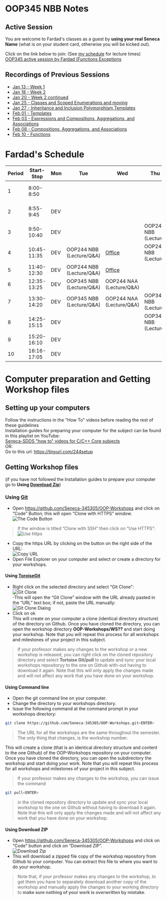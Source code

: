 # OOP345 NBB Notes
## Active Session
You are welcome to Fardad's classes as a guest by **using your real Seneca Name** (what is on your student card, otherwise you will be kicked out).

Click on the link below to join: (See [my schedule](#fardads-schedule) for lecture times)<br />
[OOP345 active session by Fardad (Functions Exceptions](https://connect.rna2.blindsidenetworks.com/invite/to?c=eUL-3hbCVPhDHwiaUwIWloB4nAjEQxlFdA3U48VLc64&m=ad5bb42381dda16d4189ac34da7f050630d12ffc&t=1644946100330&u=senecacollege)
## Recordings of Previous Sessions

- [Jan 13 - Week 1](https://recordings.rna2.blindsidenetworks.com/senecacollege/5862b2201c1a44716c0655a08b647ecfb67112da-1642097916896/capture/)
- [Jan 18 - Week 2](https://recordings.rna2.blindsidenetworks.com/senecacollege/5862b2201c1a44716c0655a08b647ecfb67112da-1642527123852/capture/)
- [Jan 20 - Week 2 continued](https://youtu.be/rwljFwL2aRM)
- [Jan 25 - Classes and Scoped Enumerations and moving](https://recordings.rna2.blindsidenetworks.com/senecacollege/5862b2201c1a44716c0655a08b647ecfb67112da-1643132193026/capture/)
- [Jan 27 - Inheritance and Inclusion Polymorphism,Templates](https://recordings.rna2.blindsidenetworks.com/senecacollege/5862b2201c1a44716c0655a08b647ecfb67112da-1643308144718/capture/)
- [Feb 01 - Templates](https://recordings.rna2.blindsidenetworks.com/senecacollege/5862b2201c1a44716c0655a08b647ecfb67112da-1643736716981/capture/)
- [Feb 03 - Expressions and Compositions, Aggregations, and Associations](https://recordings.rna2.blindsidenetworks.com/senecacollege/5862b2201c1a44716c0655a08b647ecfb67112da-1643912630350/capture/)
- [Feb 08 - Compositions, Aggregations, and Associations](https://recordings.rna2.blindsidenetworks.com/senecacollege/5862b2201c1a44716c0655a08b647ecfb67112da-1644341439867/capture/)
- [Feb 10 - Functions](https://recordings.rna2.blindsidenetworks.com/senecacollege/5862b2201c1a44716c0655a08b647ecfb67112da-1644517431574/capture/)
# Fardad's Schedule
| Period | Start-Stop  | Mon | Tue | Wed | Thu | Fri |
|--------|-------------|-----|-----|-----|------|------|
| 1      | 8:00-8:50   |     |     |     |      |  OOP244 NAA (Lecture)    |
| 2      | 8:55-9:45   |  DEV   |     |     |      |  OOP244 NAA (Lecture)    |
| 3      | 9:50-10:40  |  DEV   |     |     |  OOP244 NBB (Lecture)    |      |
| 4      | 10:45-11:35 |  DEV   |  OOP244 NBB (Lecture/Q&A)   |  [Office](https://teams.microsoft.com/l/channel/19%3a1VI9MO-8uyVtcYxnoBrety2uH08ZyTuF-pf-Euk1LKw1%40thread.tacv2/General?groupId=f42ee11d-17c8-4e77-9daf-5e9bd4556634&tenantId=eb34f74a-58e7-4a8b-9e59-433e4c412757)   |  OOP244 NBB (Lecture)   |      |
| 5      | 11:40-12:30 |  DEV   |  OOP244 NBB (Lecture/Q&A)   |   [Office](https://teams.microsoft.com/l/channel/19%3a1VI9MO-8uyVtcYxnoBrety2uH08ZyTuF-pf-Euk1LKw1%40thread.tacv2/General?groupId=f42ee11d-17c8-4e77-9daf-5e9bd4556634&tenantId=eb34f74a-58e7-4a8b-9e59-433e4c412757)  |      |      |
| 6      | 12:35-13:25 |  DEV   |  OOP345 NBB (Lecture/Q&A)   |  OOP244 NAA (Lecture/Q&A)   |      |      |
| 7      | 13:30-14:20 |  DEV   |  OOP345 NBB (Lecture/Q&A)   |  OOP244 NAA (Lecture/Q&A)   |  OOP345 NBB (Lecture)    |      |
| 8      | 14:25-15:15 |  DEV   |     |     |  OOP345 NBB (Lecture)    |      |
| 9      | 15:20-16:10 |  DEV   |     |     |      |      |
| 10     | 16:16-17:05 |  DEV   |     |     |      |      |

# Computer preparation and Getting Workshop files

## Setting up your computers

Follow the instructions in the "How To" videos before reading the rest of these guidelines<br />
Installation guides for preparing your computer for the subject can be found in this playlist on YouTube:<br />
[Seneca-SDDS "how to" videos for C/C++ Core subjects](https://www.youtube.com/playlist?list=PLxB4x6RkylosAh1of4FnX7-g2fk0MUeyc)<br />
OR:<br />
Go to this url: https://tinyurl.com/244setup 


## Getting Workshop files
(if you have not followed the Installation guides to prepare your computer go to **Using [Download Zip](#using-download-zip)**)<br />

### Using [Git](https://git-scm.com/download/win)

- Open https://github.com/Seneca-345305/OOP-Workshops and click on “Code” Button; this will open “Clone with HTTPS” window.<br />
![The Code Button](images/code.png)
> If the window is titled “Clone with SSH” then click on “Use HTTPS”: <br />
![Use https](images/usehttps.png)
- Copy the https URL by clicking on the button on the right side of the URL:<br />![Copy URL](images/copyurl.png)
- Open File Explorer on your computer and select or create a directory for your workshops.

#### Using [ToroiseGit](https://tortoisegit.org/download/)

- Right click on the selected directory and select “Git Clone":<br /> ![Git Clone](images/gitclone.png)<br />
-This will open the “Git Clone” window with the URL already pasted in the “URL” text box; if not, paste the URL manually:<br /> ![Git Clone Dialog](images/gitcloneDialog.png)<br />
- Click on ok<br />
This will create on your computer a clone (identical directory structure) of the directory on Github.  Once you have cloned the directory, you can open the workshop directory **OOP-Workshops/WS??** and start doing your workshop. Note that you will repeat this process for all workshops and milestones of your project in this subject.
> If your professor makes any changes to the workshop or a new workshop is released, you can right click on the cloned repository directory and select **Tortoise Git/pull** to update and sync your local workshops repositoryy to the one on Github with-out having to download it again. Note that this will only apply the changes made and will not affect any work that you have done on your workshop.
#### Using Command line
- Open the git command line on your computer.
- Change the directory to your workshops directory.
- Issue the following command at the command prompt in your workshops directory: 
``` bash
git clone https://github.com/Seneca-345305/OOP-Workshops.git<ENTER>
```
> The URL for all the workshops are the same throughout the semester. The only thing that changes, is the workshop number.<br/>

This will create a clone (that is an identical directory structure and content to the one Github) of the OOP-Workshops repository on your computer.  Once you have cloned the directory, you can open the subdirectory the workshop and start doing your work. Note that you will repeat this process for all workshops and milestones of your project in this subject.

> If your professor makes any changes to the workshop, you can issue the command
``` bash 
git pull<ENTER>
``` 
>  in the cloned repository directory to update and sync your local workshop to the one on Github without having to download it again. Note that this will only apply the changes made and will not affect any work that you have done on your workshop.

#### Using Download ZIP
- Open https://github.com/Seneca-345305/OOP-Workshops  and click on “Code” button and click on “Download ZIP”.<br />
![Download Zip](images/downloadzip.png)<br />
- This will download a zipped file copy of the workshop repository from Github to your computer. You can extract this file to where you want to do your workshop. <br />
> Note that, if your professor makes any changes to the workshop, to get them you have to separately download another copy of the workshop and manually apply the changes to your working directory to **make sure nothing of your work is overwritten by mistake**.

